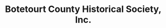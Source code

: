 ---
layout: repo
title: "Botetourt County Historical Society, Inc."
id: 16155
permalink: repos/16155/
---